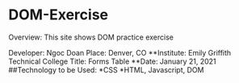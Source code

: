 # DOM-Exercise


Overview:
This site shows DOM practice exercise 

Developer: Ngoc Doan
Place: Denver, CO
**Institute: Emily Griffith Technical College
Title: Forms Table
**Date: January 21, 2021
##Technology to be Used: *CSS *HTML, Javascript, DOM 

